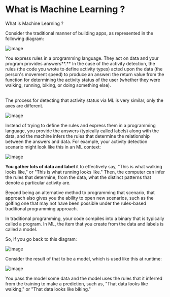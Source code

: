 # What is Machine Learning ?
What is Machine Learning ?

Consider the traditional manner of building apps, as represented in the following diagram:

![image](https://user-images.githubusercontent.com/51197053/141085516-fac5c57f-1e4d-4ec2-aef5-18bdf331920f.png)

<text>
You express rules in a programming language. They act on data and your program provides answers**.** In the case of the activity detection, the rules (the code you wrote to define activity types) acted upon the data (the person's movement speed) to produce an answer: the return value from the function for determining the activity status of the user (whether they were walking, running, biking, or doing something else).
</text>  
<br><br>
<p>The process for detecting that activity status via ML is very similar, only the axes are different.</p>

![image](https://user-images.githubusercontent.com/51197053/141086128-e4c6d9f1-247a-4410-a941-bef9f434ca7e.png)

<text>Instead of trying to define the rules and express them in a programming language, you provide the answers (typically called labels) along with the data, and the machine infers the rules that determine the relationship between the answers and data. For example, your activity detection scenario might look like this in an ML context:</text>


![image](https://user-images.githubusercontent.com/51197053/141087560-f3854579-5fbf-4d49-9380-ea2907a36e83.png)

<text><b>You gather lots of data and label</b> it to effectively say, "This is what walking looks like," or "This is what running looks like." Then, the computer can infer the rules that determine, from the data, what the distinct patterns that denote a particular activity are.</text>

<text>Beyond being an alternative method to programming that scenario, that approach also gives you the ability to open new scenarios, such as the golfing one that may not have been possible under the rules-based traditional programming approach.</text>

<text>In traditional programming, your code compiles into a binary that is typically called a program. In ML, the item that you create from the data and labels is called a model.</text>

<text>So, if you go back to this diagram:</text>

![image](https://user-images.githubusercontent.com/51197053/141088490-e07b8f89-f4fd-4d70-ae69-d2631c01b965.png)

<text>Consider the result of that to be a model, which is used like this at runtime:</text>

![image](https://user-images.githubusercontent.com/51197053/141088902-242c268e-4ecb-4268-a93c-9304b8de7208.png)

<text>You pass the model some data and the model uses the rules that it inferred from the training to make a prediction, such as, "That data looks like walking," or "That data looks like biking."</text>
